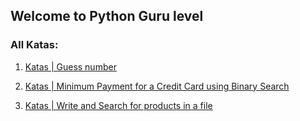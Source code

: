## Welcome to Python Guru level


### All Katas:

1. [Katas | Guess number](https://github.com/gopjak36/pythonkata/tree/master/en/Python%20Katas/3.%20Guru%20Python/1.%20Katas)

2. [Katas | Minimum Payment for a Credit Card using Binary Search ](https://github.com/gopjak36/pythonkata/tree/master/en/Python%20Katas/3.%20Guru%20Python/2.%20Katas)

3. [Katas | Write and Search for products in a file ](https://github.com/gopjak36/pythonkata/tree/master/en/Python%20Katas/3.%20Guru%20Python/3.%20Katas)
